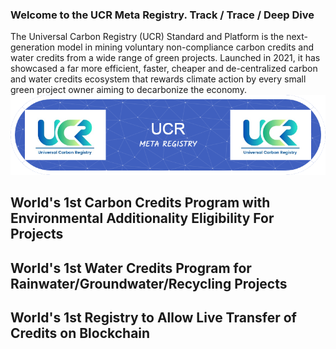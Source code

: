### Welcome to the UCR Meta Registry.  Track / Trace / Deep Dive 
The Universal Carbon Registry (UCR) Standard and Platform is the next-generation model in mining voluntary non-compliance carbon credits and water credits from a wide range of green projects. Launched in 2021, it has showcased a far more efficient, faster, cheaper and de-centralized carbon and water credits ecosystem that rewards climate action by  every small green project owner aiming to decarbonize the economy.
![Header](./github-header-image.png)
## World's 1st Carbon Credits Program with Environmental Additionality Eligibility For Projects
## World's 1st Water Credits Program for Rainwater/Groundwater/Recycling Projects
## World's 1st Registry to Allow Live Transfer of Credits on Blockchain 

<!--
**ucarbonregistry/ucarbonregistry** is a ✨ _special_ ✨ repository because its `README.md` (this file) appears on your GitHub profile.

Here are some ideas to get you started:

- 🔭 I’m currently working on ...
- 🌱 I’m currently learning ...
- 👯 I’m looking to collaborate on ...
- 🤔 I’m looking for help with ...
- 💬 Ask me about ...
- 📫 How to reach me: ...
- 😄 Pronouns: ...
- ⚡ Fun fact: ...
-->
